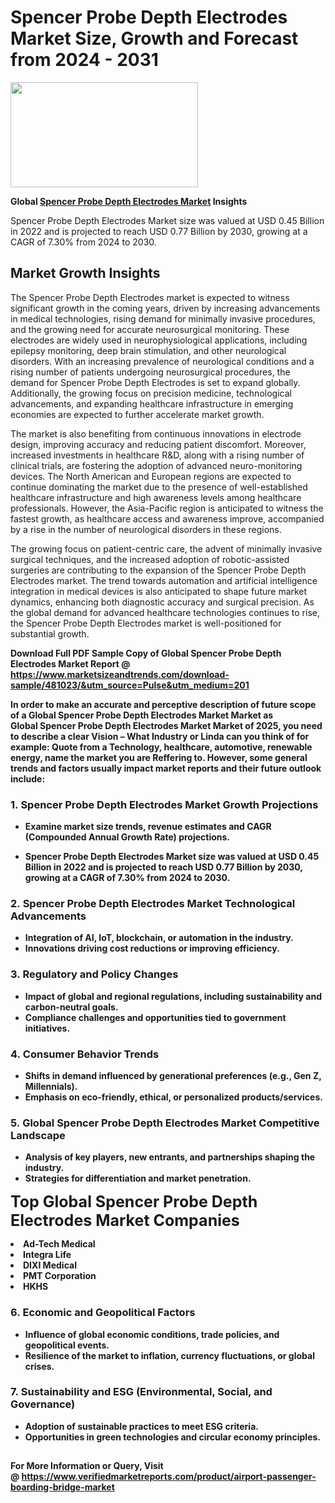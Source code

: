 <H1>Spencer Probe Depth Electrodes Market Size, Growth and Forecast from 2024 - 2031</H1><img class="aligncenter size-medium wp-image-584254" src="https://thirdeyenews.in/wp-content/uploads/2024/09/Global-Market-Research-300x168.jpeg" alt="" width="300" height="168" /><p><strong>Global&nbsp;<a href="https://www.marketsizeandtrends.com/download-sample/481023/&amp;utm_source=Pulse&amp;utm_medium=201">Spencer Probe Depth Electrodes Market</a> Insights</strong></p><p>Spencer Probe Depth Electrodes Market size was valued at USD 0.45 Billion in 2022 and is projected to reach USD 0.77 Billion by 2030, growing at a CAGR of 7.30% from 2024 to 2030.</p><p><h2>Market Growth Insights</h2> <p>The Spencer Probe Depth Electrodes market is expected to witness significant growth in the coming years, driven by increasing advancements in medical technologies, rising demand for minimally invasive procedures, and the growing need for accurate neurosurgical monitoring. These electrodes are widely used in neurophysiological applications, including epilepsy monitoring, deep brain stimulation, and other neurological disorders. With an increasing prevalence of neurological conditions and a rising number of patients undergoing neurosurgical procedures, the demand for Spencer Probe Depth Electrodes is set to expand globally. Additionally, the growing focus on precision medicine, technological advancements, and expanding healthcare infrastructure in emerging economies are expected to further accelerate market growth.</p> <p><strong></strong></p> <p>The market is also benefiting from continuous innovations in electrode design, improving accuracy and reducing patient discomfort. Moreover, increased investments in healthcare R&D, along with a rising number of clinical trials, are fostering the adoption of advanced neuro-monitoring devices. The North American and European regions are expected to continue dominating the market due to the presence of well-established healthcare infrastructure and high awareness levels among healthcare professionals. However, the Asia-Pacific region is anticipated to witness the fastest growth, as healthcare access and awareness improve, accompanied by a rise in the number of neurological disorders in these regions.</p> <p>The growing focus on patient-centric care, the advent of minimally invasive surgical techniques, and the increased adoption of robotic-assisted surgeries are contributing to the expansion of the Spencer Probe Depth Electrodes market. The trend towards automation and artificial intelligence integration in medical devices is also anticipated to shape future market dynamics, enhancing both diagnostic accuracy and surgical precision. As the global demand for advanced healthcare technologies continues to rise, the Spencer Probe Depth Electrodes market is well-positioned for substantial growth.</p> <p><strong></p><p><span class=""><strong>Download Full PDF Sample Copy of Global Spencer Probe Depth Electrodes Market Report</strong> @ <a href="https://www.marketsizeandtrends.com/download-sample/481023/&amp;utm_source=Pulse&amp;utm_medium=201" target="_blank">https://www.marketsizeandtrends.com/download-sample/481023/&amp;utm_source=Pulse&amp;utm_medium=201</a></span></p><p>In order to make an accurate and perceptive description of future scope of a Global&nbsp;Spencer Probe Depth Electrodes Market Market as Global&nbsp;Spencer Probe Depth Electrodes Market Market of 2025, you need to describe a clear Vision &ndash; What Industry or Linda can you think of for example: Quote from a Technology, healthcare, automotive, renewable energy, name the market you are Reffering to. However, some general trends and factors usually impact market reports and their future outlook include:</p><h3>1.&nbsp;<strong>Spencer Probe Depth Electrodes Market Growth Projections</strong></h3><ul><li>Examine market size trends, revenue estimates and CAGR (Compounded Annual Growth Rate) projections.</li><li><p>Spencer Probe Depth Electrodes Market size was valued at USD 0.45 Billion in 2022 and is projected to reach USD 0.77 Billion by 2030, growing at a CAGR of 7.30% from 2024 to 2030.</p></li></ul><h3>2.&nbsp;<strong>Spencer Probe Depth Electrodes Market Technological Advancements</strong></h3><ul><li>Integration of AI, IoT, blockchain, or automation in the industry.</li><li>Innovations driving cost reductions or improving efficiency.</li></ul><h3>3.&nbsp;<strong>Regulatory and Policy Changes</strong></h3><ul><li>Impact of global and regional regulations, including sustainability and carbon-neutral goals.</li><li>Compliance challenges and opportunities tied to government initiatives.</li></ul><h3>4.&nbsp;<strong>Consumer Behavior Trends</strong></h3><ul><li>Shifts in demand influenced by generational preferences (e.g., Gen Z, Millennials).</li><li>Emphasis on eco-friendly, ethical, or personalized products/services.</li></ul><h3>5.&nbsp;<strong>Global Spencer Probe Depth Electrodes Market Competitive Landscape</strong></h3><ul><li>Analysis of key players, new entrants, and partnerships shaping the industry.</li><li>Strategies for differentiation and market penetration.</li></ul><p data-pm-slice="1 1 []"><span style="color: inherit; font-family: inherit; font-size: 25px;">Top Global Spencer Probe Depth Electrodes Market Companies</span></p><div class="" data-test-id=""><p><li>Ad-Tech Medical</li><li> Integra Life</li><li> DIXI Medical</li><li> PMT Corporation</li><li> HKHS</li></p></div><h3>6.&nbsp;<strong>Economic and Geopolitical Factors</strong></h3><ul><li>Influence of global economic conditions, trade policies, and geopolitical events.</li><li>Resilience of the market to inflation, currency fluctuations, or global crises.</li></ul><h3>7.&nbsp;<strong>Sustainability and ESG (Environmental, Social, and Governance)</strong></h3><ul><li>Adoption of sustainable practices to meet ESG criteria.</li><li>Opportunities in green technologies and circular economy principles.</li></ul><h2><strong style="font-size: 14px;">For More Information or Query, Visit @&nbsp;</strong><a style="background-color: #ffffff; font-size: 14px;" href="https://www.marketsizeandtrends.com/report/spencer-probe-depth-electrodes-market/" target="_blank">https://www.verifiedmarketreports.com/product/airport-passenger-boarding-bridge-market</a></h2>